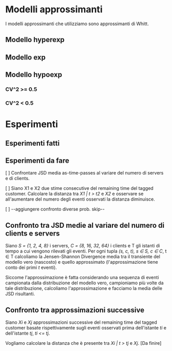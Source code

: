 # Modelli approssimanti
I modelli approssimanti che utilizziamo sono approssimanti di Whitt.
## Modello hyperexp
## Modello exp
## Modello hypoexp
### CV^2 >= 0.5
### CV^2 < 0.5

# Esperimenti

## Esperimenti fatti

## Esperimenti da fare
[ ] Confrontare JSD media as-time-passes al variare del numero di servers e di clients.

[ ] Siano X1 e X2 due stime consecutive del remaining time del tagged customer. Calcolare la distanza tra _X1 | t > t2_ e _X2_ e osservare se all'aumentare del numero degli eventi osservati la distanza diminuisce. 

[ ] --aggiungere confronto diverse prob. skip--
## Confronto tra JSD medie al variare del numero di clients e servers
Siano _S = {1, 2, 4, 8}_ i servers, _C = {8, 16, 32, 64}_ i clients e T gli istanti di tempo a cui vengono rilevati gli eventi. Per ogni tupla _(s, c, t), s ∈ S, c ∈ C_, t ∈ T calcoliamo la Jensen-Shannon Divergence media tra il transiente del modello vero (nascosto) e quello approssimato (l'approssimazione tiene conto dei primi _t_ eventi).

Siccome l'approssimazione è fatta considerando una sequenza di eventi campionata dalla distribuzione del modello vero, campioniamo più volte da tale distribuzione, calcoliamo l'approssimazione e facciamo la media delle JSD risultanti. 

## Confronto tra approssimazioni successive
Siano _Xi_ e _Xj_ approssimazioni successive del remaining time del tagged customer basate rispettivamente sugli eventi osservati prima dell'istante _ti_ e dell'istante _tj_, _ti <= tj_.

Vogliamo calcolare la distanza che è presente tra _Xi | t > tj_ e _Xj_. <!-- TODO spiegare come si fa -->[Da finire]
